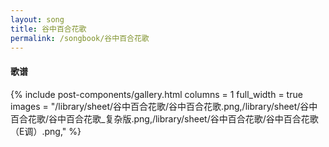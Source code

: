 ```yaml
---
layout: song
title: 谷中百合花歌
permalink: /songbook/谷中百合花歌
---
```


#### 歌谱

{% include post-components/gallery.html
    columns = 1
    full_width = true
    images = "/library/sheet/谷中百合花歌/谷中百合花歌.png,/library/sheet/谷中百合花歌/谷中百合花歌_复杂版.png,/library/sheet/谷中百合花歌/谷中百合花歌（E调）.png,"
%}

